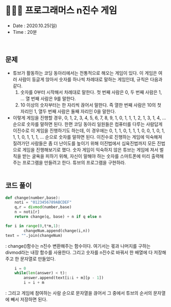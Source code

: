 # 🧚🏻‍♀️ 프로그래머스 n진수 게임
- Date : 2020.10.25(일)
- Time : 20분
<br>

## 문제

- 튜브가 활동하는 코딩 동아리에서는 전통적으로 해오는 게임이 있다. 이 게임은 여러 사람이 둥글게 앉아서 숫자를 하나씩 차례대로 말하는 게임인데, 규칙은 다음과 같다.
    1. 숫자를 0부터 시작해서 차례대로 말한다. 첫 번째 사람은 0, 두 번째 사람은 1, … 열 번째 사람은 9를 말한다.
    2. 10 이상의 숫자부터는 한 자리씩 끊어서 말한다. 즉 열한 번째 사람은 10의 첫 자리인 1, 열두 번째 사람은 둘째 자리인 0을 말한다.
- 이렇게 게임을 진행할 경우,
0, 1, 2, 3, 4, 5, 6, 7, 8, 9, 1, 0, 1, 1, 1, 2, 1, 3, 1, 4, …
순으로 숫자를 말하면 된다.
한편 코딩 동아리 일원들은 컴퓨터를 다루는 사람답게 이진수로 이 게임을 진행하기도 하는데, 이 경우에는
0, 1, 1, 0, 1, 1, 1, 0, 0, 1, 0, 1, 1, 1, 0, 1, 1, 1, …
순으로 숫자를 말하면 된다.
이진수로 진행하는 게임에 익숙해져 질려가던 사람들은 좀 더 난이도를 높이기 위해 이진법에서 십육진법까지 모든 진법으로 게임을 진행해보기로 했다. 숫자 게임이 익숙하지 않은 튜브는 게임에 져서 벌칙을 받는 굴욕을 피하기 위해, 자신이 말해야 하는 숫자를 스마트폰에 미리 출력해주는 프로그램을 만들려고 한다. 튜브의 프로그램을 구현하라.
<br><br>

## 코드 풀이

```python
def change(number,base):
    noti = "0123456789ABCDEF"
    q,r = divmod(number,base)
    n = noti[r]
    return change(q, base) + n if q else n

for i in range(0,t*m,1):
        changeNum.append(change(i,n))
text = "".join(changeNum)
```
: change()함수는 n진수 변환해주는 함수이다. 여기서는 몫과 나머지를 구하는 divmod라는 내장 함수를 사용한다. 그리고 숫자를 n진수로 바꿔서 한 배열에 다 저장해주고 한 문자열로 만들었다. 

```python
    i = 0
    while(len(answer) < t):
        answer.append(text[i:i + m][p - 1])
        i = i + m   
```
: 그리고 게임에 참여하는 사람 순으로 문자열을 끊어서 그 중에서 튜브의 순서의 문자열에 빼서 저장하면 된다. 
